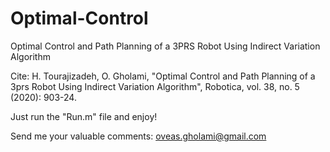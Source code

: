 # Optimal-Control

Optimal Control and Path Planning of a 3PRS Robot Using Indirect Variation Algorithm


Cite: 
H. Tourajizadeh, O. Gholami, "Optimal Control and Path Planning of a 3prs Robot Using Indirect Variation Algorithm", Robotica, vol. 38, no. 5 (2020): 903-24.



Just run the "Run.m" file and enjoy!



Send me your valuable comments: oveas.gholami@gmail.com
